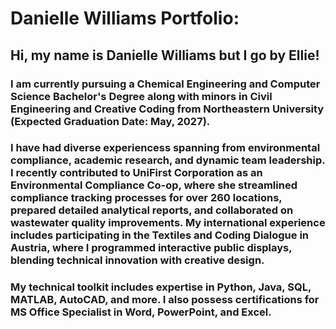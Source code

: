 # Danielle Williams Portfolio:

## Hi, my name is Danielle Williams but I go by Ellie!

### I am currently pursuing a Chemical Engineering and Computer Science Bachelor's Degree along with minors in Civil Engineering and Creative Coding from Northeastern University (Expected Graduation Date: May, 2027). 

### I have had diverse experiencess spanning from environmental compliance, academic research, and dynamic team leadership. I recently contributed to UniFirst Corporation as an Environmental Compliance Co-op, where she streamlined compliance tracking processes for over 260 locations, prepared detailed analytical reports, and collaborated on wastewater quality improvements. My international experience includes participating in the Textiles and Coding Dialogue in Austria, where I programmed interactive public displays, blending technical innovation with creative design.

### My technical toolkit includes expertise in Python, Java, SQL, MATLAB, AutoCAD, and more. I also possess certifications for MS Office Specialist in Word, PowerPoint, and Excel.
